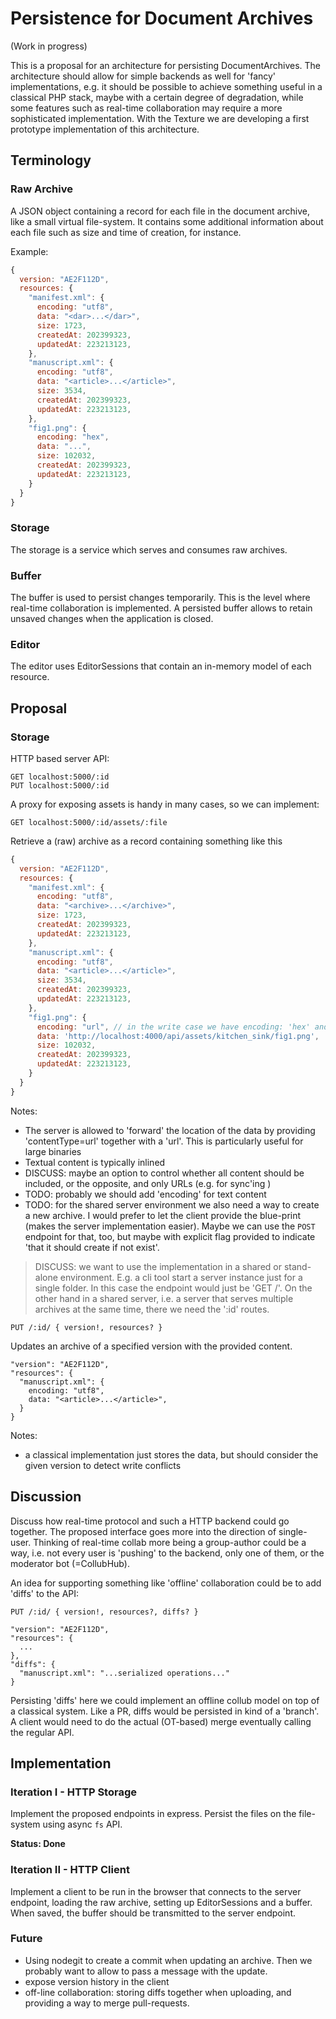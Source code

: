 # Persistence for Document Archives

(Work in progress)

This is a proposal for an architecture for persisting DocumentArchives.
The architecture should allow for simple backends as well for 'fancy' implementations, e.g. it should be possible to achieve something useful in a classical PHP stack, maybe with a certain degree of degradation, while some features such as real-time collaboration may require a more sophisticated implementation.
With the Texture we are developing a first prototype implementation of this architecture.

## Terminology

### Raw Archive

A JSON object containing a record for each file in the document archive,
like a small virtual file-system. It contains some additional information about each file such as size and time of creation, for instance.

Example:

```js
{
  version: "AE2F112D",
  resources: {
    "manifest.xml": {
      encoding: "utf8",
      data: "<dar>...</dar>",
      size: 1723,
      createdAt: 202399323,
      updatedAt: 223213123,
    },
    "manuscript.xml": {
      encoding: "utf8",
      data: "<article>...</article>",
      size: 3534,
      createdAt: 202399323,
      updatedAt: 223213123,
    },
    "fig1.png": {
      encoding: "hex",
      data: "...",
      size: 102032,
      createdAt: 202399323,
      updatedAt: 223213123,
    }
  }
}
```

### Storage

The storage is a service which serves and consumes raw archives.

### Buffer

The buffer is used to persist changes temporarily. This is the level where real-time collaboration is implemented. A persisted buffer allows to retain unsaved changes when the application is closed.

### Editor

The editor uses EditorSessions that contain an in-memory model of each resource.


## Proposal

### Storage

HTTP based server API:

```
GET localhost:5000/:id
PUT localhost:5000/:id
```

A proxy for exposing assets is handy in many cases, so we can implement:

```
GET localhost:5000/:id/assets/:file
```

Retrieve a (raw) archive as a record containing something like this

```js
{
  version: "AE2F112D",
  resources: {
    "manifest.xml": {
      encoding: "utf8",
      data: "<archive>...</archive>",
      size: 1723,
      createdAt: 202399323,
      updatedAt: 223213123,
    },
    "manuscript.xml": {
      encoding: "utf8",
      data: "<article>...</article>",
      size: 3534,
      createdAt: 202399323,
      updatedAt: 223213123,
    },
    "fig1.png": {
      encoding: "url", // in the write case we have encoding: 'hex' and data has the payload
      data: 'http://localhost:4000/api/assets/kitchen_sink/fig1.png',
      size: 102032,
      createdAt: 202399323,
      updatedAt: 223213123,
    }
  }
}
```

Notes:
- The server is allowed to 'forward' the location of the data by providing 'contentType=url' together with a 'url'. This is particularly useful for large binaries
- Textual content is typically inlined
- DISCUSS: maybe an option to control whether all content should be included,
  or the opposite, and only URLs (e.g. for sync'ing )
- TODO: probably we should add 'encoding' for text content
- TODO: for the shared server environment we also need a way to create a new archive. I would prefer to let the client provide the blue-print (makes the server implementation easier). Maybe we can use the `POST` endpoint for that, too, but maybe with explicit flag provided to indicate 'that it should create if not exist'.

> DISCUSS: we want to use the implementation in a shared or stand-alone environment. E.g. a cli tool start a server instance just for a single folder. In this case the endpoint would just be 'GET /'.
> On the other hand in a shared server, i.e. a server that serves multiple archives at the same time, there we need the ':id' routes.


```
PUT /:id/ { version!, resources? }
```

Updates an archive of a specified version with the provided content.

```
"version": "AE2F112D",
"resources": {
  "manuscript.xml": {
    encoding: "utf8",
    data: "<article>...</article>",
  }
}
```

Notes:
- a classical implementation just stores the data, but should consider the given version to detect write conflicts

## Discussion

Discuss how real-time protocol and such a HTTP backend could go together. The proposed interface goes more into the direction of single-user. Thinking of real-time collab more being a group-author could be a way, i.e. not every user is 'pushing' to the backend, only one of them, or the moderator bot (=CollubHub).

An idea for supporting something like 'offline' collaboration could be to add 'diffs' to the API:

```
PUT /:id/ { version!, resources?, diffs? }
```

```
"version": "AE2F112D",
"resources": {
  ...
},
"diffs": {
  "manuscript.xml": "...serialized operations..."
}
```

Persisting 'diffs' here we could implement an offline collub model on top of a classical system. Like a PR, diffs would be persisted in kind of a 'branch'. A client would need to do the actual (OT-based) merge eventually calling the regular API.

## Implementation

### Iteration I - HTTP Storage

Implement the proposed endpoints in express.
Persist the files on the file-system using async `fs` API.

**Status: Done**


### Iteration II - HTTP Client

Implement a client to be run in the browser that connects to the server endpoint, loading the raw archive, setting up EditorSessions and a buffer. When saved, the buffer should be transmitted to the server endpoint.


### Future

- Using nodegit to create a commit when updating an archive. Then we probably want to allow to pass a message with the update.
- expose version history in the client
- off-line collaboration: storing diffs together when uploading, and providing a way to merge pull-requests.
